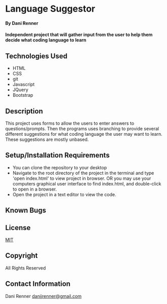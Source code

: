# Language Suggestor 

#### By Dani Renner
#### Independent project that will gather input from the user to help them decide what coding language to learn


## Technologies Used

* HTML
* CSS
* git
* Javascript
* JQuery
* Bootstrap

## Description

This project uses forms to allow the users to enter answers to questions/prompts. Then the programs uses branching to provide several different suggestions for what coding language the user may want to learn. These suggestions are mostly unbased. 

## Setup/Installation Requirements

* You can clone the repository to your desktop
* Navigate to the root directory of the project in the terminal and type 'open index.html' to view project in browser. OR you may use your computers graphical user interface to find index.html, and double-click to open in a browser.
* Open the project in a text editor to view the code.

## Known Bugs



## License

[MIT](https://opensource.org/licenses/MIT)

## Copyright

All Rights Reserved

## Contact Information

Dani Renner danijrenner@gmail.com